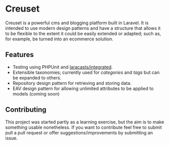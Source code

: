 # Creuset

Creuset is a powerful cms and blogging platform built in Laravel. It is intended to use modern design patterns and have a structure that allows it to be flexible to the extent it could be easily extended or adapted; such as, for example, be turned into an ecommerce solution.

## Features

- Testing using PHPUnit and [laracasts/integrated][1].
- Extensible taxonomies; currently used for _categories_ and _tags_ but can be expanded to others.
- Repository design pattern for retrieving and storing data.
- EAV design pattern for allowing unlimited attributes to be applied to models (coming soon)

## Contributing

This project was started partly as a learning exercise, but the aim is to make something usable nonetheless. If you want to contribute feel free to submit pull a pull request or offer suggestions/improvements by submitting an issue.


  [1]: https://github.com/laracasts/integrated
